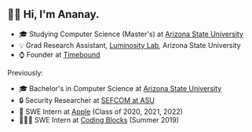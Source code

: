## 👋🏻  Hi, I'm Ananay.

- 🎓 Studying Computer Science (Master's) at [Arizona State University](https://asu.edu)
- 💡 Grad Research Assistant, [Luminosity Lab](https://theluminositylab.com), Arizona State University
- ⌚️ Founder at [Timebound](https://timebound.org)

Previously:
- 🎓 Bachelor's in Computer Science at [Arizona State University](https://asu.edu)
- 🔒 Security Researcher at [SEFCOM at ASU](https://sefcom.asu.edu)
-  SWE Intern at [Apple](https://apple.com) (Class of 2020, 2021, 2022)
- 👨🏻‍💻 SWE Intern at [Coding Blocks](https://codingblocks.com) (Summer 2019)
